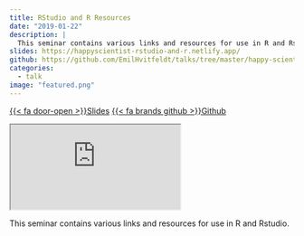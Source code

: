 ```yaml
---
title: RStudio and R Resources
date: "2019-01-22"
description: |
  This seminar contains various links and resources for use in R and Rstudio.
slides: https://happyscientist-rstudio-and-r.netlify.app/
github: https://github.com/EmilHvitfeldt/talks/tree/master/happy-scientist_rstudio-and-r
categories:
  - talk
image: "featured.png"
---
```




<a href="https://happyscientist-rstudio-and-r.netlify.app/" class="listing-slides btn-links">{{< fa door-open >}}Slides<a>
<a href="https://github.com/EmilHvitfeldt/talks/tree/master/happy-scientist_rstudio-and-r" class="listing-github btn-links">{{< fa brands github >}}Github<a>
      
<iframe class="slide-deck" src="https://happyscientist-rstudio-and-r.netlify.app/"></iframe>
        

This seminar contains various links and resources for use in R and Rstudio.
